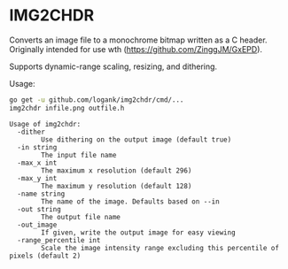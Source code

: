 # IMG2CHDR

Converts an image file to a monochrome bitmap written as a C header. Originally
intended for use wth (https://github.com/ZinggJM/GxEPD).

Supports dynamic-range scaling, resizing, and dithering.

Usage:

```bash
go get -u github.com/logank/img2chdr/cmd/...
img2chdr infile.png outfile.h
```

```
Usage of img2chdr:
  -dither
        Use dithering on the output image (default true)
  -in string
        The input file name
  -max_x int
        The maximum x resolution (default 296)
  -max_y int
        The maximum y resolution (default 128)
  -name string
        The name of the image. Defaults based on --in
  -out string
        The output file name
  -out_image
        If given, write the output image for easy viewing
  -range_percentile int
        Scale the image intensity range excluding this percentile of pixels (default 2)
```

